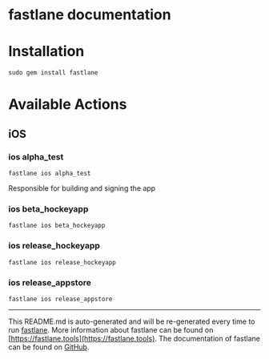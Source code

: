 fastlane documentation
================
# Installation
```
sudo gem install fastlane
```
# Available Actions
## iOS
### ios alpha_test
```
fastlane ios alpha_test
```
Responsible for building and signing the app
### ios beta_hockeyapp
```
fastlane ios beta_hockeyapp
```

### ios release_hockeyapp
```
fastlane ios release_hockeyapp
```

### ios release_appstore
```
fastlane ios release_appstore
```


----

This README.md is auto-generated and will be re-generated every time to run [fastlane](https://fastlane.tools).
More information about fastlane can be found on [https://fastlane.tools](https://fastlane.tools).
The documentation of fastlane can be found on [GitHub](https://github.com/fastlane/fastlane/tree/master/fastlane).